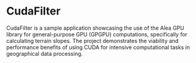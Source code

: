 # CudaFilter
CudaFilter is a sample application showcasing the use of the Alea GPU library for general-purpose GPU (GPGPU) computations, specifically for calculating terrain slopes. The project demonstrates the viability and performance benefits of using CUDA for intensive computational tasks in geographical data processing.
